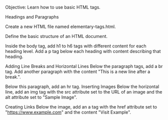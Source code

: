 Objective: Learn how to use basic HTML tags.

Headings and Paragraphs

Create a new HTML file named elementary-tags.html.

Define the basic structure of an HTML document.

Inside the body tag, add h1 to h6 tags with different content for each heading level.
Add a p tag below each heading with content describing that heading.

Adding Line Breaks and Horizontal Lines Below the paragraph tags, add a br tag.
Add another paragraph with the content "This is a new line after a break.".

Below this paragraph, add an hr tag.
Inserting Images
Below the horizontal line, add an img tag with the src attribute set to the URL of an image and the alt attribute set to "Sample Image".

Creating Links
Below the image, add an a tag with the href attribute set to "https://www.example.com" and the content "Visit Example".
